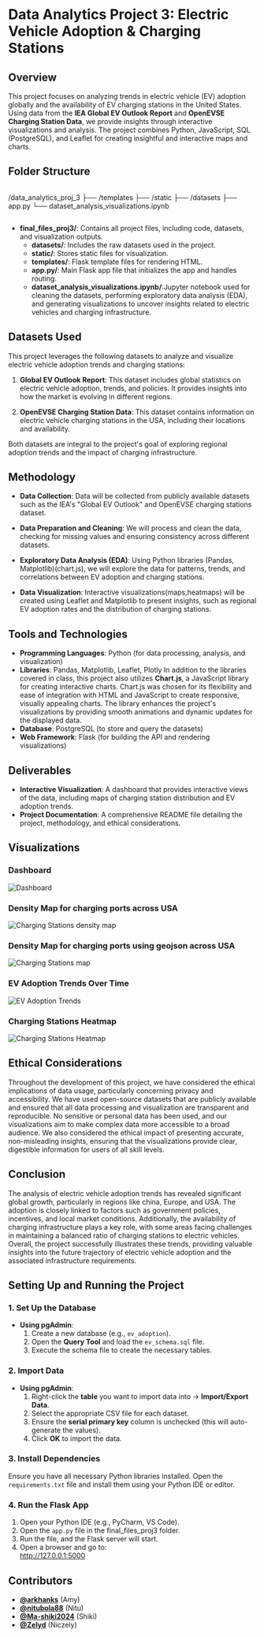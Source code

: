 # Data Analytics Project 3: Electric Vehicle Adoption & Charging Stations

## Overview

This project focuses on analyzing trends in electric vehicle (EV) adoption globally and the availability of EV charging stations in the United States. Using data from the **IEA Global EV Outlook Report** and **OpenEVSE Charging Station Data**, we provide insights through interactive visualizations and analysis. The project combines Python, JavaScript, SQL (PostgreSQL), and Leaflet for creating insightful and interactive maps and charts.

## Folder Structure
```markdown
```
/data_analytics_proj_3
    ├── /templates
    ├── /static
    ├── /datasets
    ├── app.py
    └── dataset_analysis_visualizations.ipynb
```
```




- **final_files_proj3/**: Contains all project files, including code, datasets, and visualization outputs.
  - **datasets/**: Includes the raw datasets used in the project.
  - **static/**: Stores static files for visualization.
  - **templates/**: Flask template files for rendering HTML.
  - **app.py/**: Main Flask app file that initializes the app and handles routing.
  - **dataset_analysis_visualizations.ipynb/**:Jupyter notebook used for cleaning the datasets, performing exploratory data analysis (EDA), and generating visualizations to uncover insights related to electric vehicles and charging infrastructure.

## Datasets Used

This project leverages the following datasets to analyze and visualize electric vehicle adoption trends and charging stations:

1. **Global EV Outlook Report**: This dataset includes global statistics on electric vehicle adoption, trends, and policies. It provides insights into how the market is evolving in different regions.
   
2. **OpenEVSE Charging Station Data**: This dataset contains information on electric vehicle charging stations in the USA, including their locations and availability.

Both datasets are integral to the project's goal of exploring regional adoption trends and the impact of charging infrastructure.
## Methodology
- **Data Collection**: Data will be collected from publicly available datasets such as the IEA's "Global EV Outlook" and OpenEVSE charging stations dataset.
  
- **Data Preparation and Cleaning**: We will process and clean the data, checking for missing values and ensuring consistency across different datasets.

- **Exploratory Data Analysis (EDA)**: Using Python libraries (Pandas, Matplotlib)(chart.js), we will explore the data for patterns, trends, and correlations between EV adoption and charging stations.

- **Data Visualization**: Interactive visualizations(maps,heatmaps) will be created using Leaflet and Matplotlib to present insights, such as regional EV adoption rates and the distribution of charging stations.


## Tools and Technologies
- **Programming Languages**: Python (for data processing, analysis, and visualization)
- **Libraries**: Pandas, Matplotlib, Leaflet, Plotly
In addition to the libraries covered in class, this project also utilizes **Chart.js**, a JavaScript library for creating interactive charts. Chart.js was chosen for its flexibility and ease of integration with HTML and JavaScript to create responsive, visually appealing charts. The library enhances the project's visualizations by providing smooth animations and dynamic updates for the displayed data.
- **Database**: PostgreSQL (to store and query the datasets)
- **Web Framework**: Flask (for building the API and rendering visualizations)

## Deliverables
- **Interactive Visualization**: A dashboard that provides interactive views of the data, including maps of charging station distribution and EV adoption trends.
- **Project Documentation**: A comprehensive README file detailing the project, methodology, and ethical considerations.

## Visualizations
### Dashboard
![Dashboard](final_files_proj3/static/dashboard.png)

### Density Map for charging ports across USA
![Charging Stations density map](final_files_proj3/static/densitymap.png)

### Density Map for charging ports using geojson across USA
![Charging Stations map](final_files_proj3/static/geojsondensitymap.png)

### EV Adoption Trends Over Time
![EV Adoption Trends](final_files_proj3/static/trends.png)

### Charging Stations Heatmap
![Charging Stations Heatmap](final_files_proj3/static/heatmap2.png)

## Ethical Considerations
Throughout the development of this project, we have considered the ethical implications of data usage, particularly concerning privacy and accessibility. We have used open-source datasets that are publicly available and ensured that all data processing and visualization are transparent and reproducible. No sensitive or personal data has been used, and our visualizations aim to make complex data more accessible to a broad audience.
We also considered the ethical impact of presenting accurate, non-misleading insights, ensuring that the visualizations provide clear, digestible information for users of all skill levels.

## Conclusion
The analysis of electric vehicle adoption trends has revealed significant global growth, particularly in regions like china, Europe, and USA. The adoption is closely linked to factors such as government policies, incentives, and local market conditions. Additionally, the availability of charging infrastructure plays a key role, with some areas facing challenges in maintaining a balanced ratio of charging stations to electric vehicles. Overall, the project successfully illustrates these trends, providing valuable insights into the future trajectory of electric vehicle adoption and the associated infrastructure requirements.

## **Setting Up and Running the Project**

### **1. Set Up the Database**  
- **Using pgAdmin**:  
  1. Create a new database (e.g., `ev_adoption`).
  2. Open the **Query Tool** and load the `ev_schema.sql` file.
  3. Execute the schema file to create the necessary tables.

### **2. Import Data**  
- **Using pgAdmin**:  
  1. Right-click the **table** you want to import data into → **Import/Export Data**.
  2. Select the appropriate CSV file for each dataset.
  3. Ensure the **serial primary key** column is unchecked (this will auto-generate the values).
  4. Click **OK** to import the data.

### **3. Install Dependencies**  
Ensure you have all necessary Python libraries installed. Open the `requirements.txt` file and install them using your Python IDE or editor.

### **4. Run the Flask App**  
1. Open your Python IDE (e.g., PyCharm, VS Code).
2. Open the `app.py` file in the final_files_proj3 folder.
3. Run the file, and the Flask server will start.
4. Open a browser and go to:  
http://127.0.0.1:5000

## Contributors
- [**@arkhanks**](https://github.com/arkhanks) (Amy)
- [**@nitubola88**](https://github.com/nitubola88) (Nitu)
- [**@Ma-shiki2024**](https://github.com/Ma-shiki2024) (Shiki)
- [**@Zelyd**](https://github.com/Zelyd) (Niczely)
